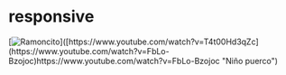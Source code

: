 # responsive
[![Ramoncito]([https://img.youtube.com/vi/T4t00Hd3qZc/0.jpg](https://scontent.fnqn4-1.fna.fbcdn.net/v/t39.30808-6/363838158_6772903519467678_3380544093833345097_n.jpg?_nc_cat=102&cb=99be929b-3346023f&ccb=1-7&_nc_sid=09cbfe&_nc_eui2=AeGbpKXYrfVUoQQf6riYtQ14yDaB1qPPXxDINoHWo89fEDxcZd1Rf4VNUTKDMp5mXF6tMoU5xXA8aX4NEd-pfUWt&_nc_ohc=eRxxCJ-hdg8AX8NRYgp&_nc_ht=scontent.fnqn4-1.fna&oh=00_AfDaNKr_Liwbr2lKK7ADc3rib_wYU6sZGrlR7LLdY16XNA&oe=64CC8582)https://scontent.fnqn4-1.fna.fbcdn.net/v/t39.30808-6/363838158_6772903519467678_3380544093833345097_n.jpg?_nc_cat=102&cb=99be929b-3346023f&ccb=1-7&_nc_sid=09cbfe&_nc_eui2=AeGbpKXYrfVUoQQf6riYtQ14yDaB1qPPXxDINoHWo89fEDxcZd1Rf4VNUTKDMp5mXF6tMoU5xXA8aX4NEd-pfUWt&_nc_ohc=eRxxCJ-hdg8AX8NRYgp&_nc_ht=scontent.fnqn4-1.fna&oh=00_AfDaNKr_Liwbr2lKK7ADc3rib_wYU6sZGrlR7LLdY16XNA&oe=64CC8582)]([https://www.youtube.com/watch?v=T4t00Hd3qZc](https://www.youtube.com/watch?v=FbLo-Bzojoc)https://www.youtube.com/watch?v=FbLo-Bzojoc "Niño puerco")
